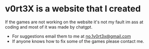 # v0rt3X is a website that I created
If the games are not working on the 
website it's not my fault im ass at coding
and most of it was made by chatgpt.
<dr>
- For suggestions email them to me at no.1v0rt3x@gmail.com
- If anyone knows how to fix some of the games please contact me.
  
